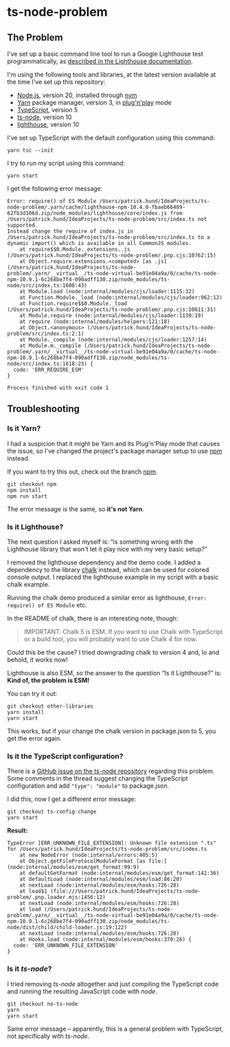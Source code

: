 # ts-node-problem

## The Problem

I've set up a basic command line tool to run a Google Lighthouse test
programmatically, as
[described in the Lighthouse documentation](https://github.com/GoogleChrome/lighthouse/blob/main/docs/readme.md).

I'm using the following tools and libraries, at the latest version available at
the time I've set up this repository:

- [Node.js](https://nodejs.org/en), version 20, installed through
  [nvm](https://github.com/nvm-sh/nvm)
- [Yarn](https://yarnpkg.com/) package manager, version 3, in
  [plug'n'play](https://yarnpkg.com/features/pnp#initializing-pnp) mode
- [TypeScript](https://www.typescriptlang.org/), version 5
- [ts-node](https://github.com/TypeStrong/ts-node), version 10
- [lighthouse](https://github.com/GoogleChrome/lighthouse#readme), version 10

I've set up TypeScript with the default configuration using this command:

```
yarn tsc --init
```

I try to run my script using this command:

```
yarn start
```

I get the following error message:

```
Error: require() of ES Module /Users/patrick.hund/IdeaProjects/ts-node-problem/.yarn/cache/lighthouse-npm-10.4.0-fbaeb66489-62fb3d106d.zip/node_modules/lighthouse/core/index.js from /Users/patrick.hund/IdeaProjects/ts-node-problem/src/index.ts not supported.
Instead change the require of index.js in /Users/patrick.hund/IdeaProjects/ts-node-problem/src/index.ts to a dynamic import() which is available in all CommonJS modules.
    at require$$0.Module._extensions..js (/Users/patrick.hund/IdeaProjects/ts-node-problem/.pnp.cjs:10762:15)
    at Object.require.extensions.<computed> [as .js] (/Users/patrick.hund/IdeaProjects/ts-node-problem/.yarn/__virtual__/ts-node-virtual-be91e04a9a/0/cache/ts-node-npm-10.9.1-6c268be7f4-090adff130.zip/node_modules/ts-node/src/index.ts:1608:43)
    at Module.load (node:internal/modules/cjs/loader:1115:32)
    at Function.Module._load (node:internal/modules/cjs/loader:962:12)
    at Function.require$$0.Module._load (/Users/patrick.hund/IdeaProjects/ts-node-problem/.pnp.cjs:10611:31)
    at Module.require (node:internal/modules/cjs/loader:1139:19)
    at require (node:internal/modules/helpers:121:18)
    at Object.<anonymous> (/Users/patrick.hund/IdeaProjects/ts-node-problem/src/index.ts:2:1)
    at Module._compile (node:internal/modules/cjs/loader:1257:14)
    at Module.m._compile (/Users/patrick.hund/IdeaProjects/ts-node-problem/.yarn/__virtual__/ts-node-virtual-be91e04a9a/0/cache/ts-node-npm-10.9.1-6c268be7f4-090adff130.zip/node_modules/ts-node/src/index.ts:1618:23) {
  code: 'ERR_REQUIRE_ESM'
}

Process finished with exit code 1
```

## Troubleshooting

### Is it Yarn?

I had a suspicion that it might be Yarn and its Plug'n'Play mode that causes the
issue, so I've changed the project's package manager setup to use
[npm](https://www.npmjs.com/) instead.

If you want to try this out, check out the branch
[npm](https://github.com/pahund/ts-node-problem/tree/npm).

```
git checkout npm
npm install
npm run start
```

The error message is the same, so **it's not Yarn**.

### Is it Lighthouse?

The next question I asked myself is: “is something wrong with the Lighthouse
library that won't let it play nice with my very basic setup?”

I removed the lighthouse dependency and the demo code. I added a dependency to
the library [chalk](https://www.npmjs.com/package/chalk) instead, which can be
used for colored console output. I replaced the lighthouse example in my script
with a basic chalk example.

Running the chalk demo produced a similar error as lighthouse,
`Error: require() of ES Module` etc.

In the README of chalk, there is an interesting note, though:

> IMPORTANT: Chalk 5 is ESM. If you want to use Chalk with TypeScript or a build
> tool, you will probably want to use Chalk 4 for now.

Could this be the cause? I tried downgrading chalk to version 4 and, lo and
behold, it works now!

Lighthouse is also ESM, so the answer to the question “Is it Lighthouse?” is:
**Kind of, the problem is ESM!**

You can try it out:

```
git checkout other-libraries
yarn install
yarn start
```

This works, but if your change the chalk version in package.json to 5, you get
the error again.

### Is it the TypeScript configuration?

There is a
[GitHub issue on the ts-node repository](https://github.com/TypeStrong/ts-node/issues/935)
regarding this problem. Some comments in the thread suggest changing the TypeScript configuration and add `"type": "module"` to
package.json.

I did this, now I get a different error message:

```
git checkout ts-config-change
yarn start
```

**Result:**

```
TypeError [ERR_UNKNOWN_FILE_EXTENSION]: Unknown file extension ".ts" for /Users/patrick.hund/IdeaProjects/ts-node-problem/src/index.ts
    at new NodeError (node:internal/errors:405:5)
    at Object.getFileProtocolModuleFormat [as file:] (node:internal/modules/esm/get_format:99:9)
    at defaultGetFormat (node:internal/modules/esm/get_format:142:36)
    at defaultLoad (node:internal/modules/esm/load:86:20)
    at nextLoad (node:internal/modules/esm/hooks:726:28)
    at load$1 (file:///Users/patrick.hund/IdeaProjects/ts-node-problem/.pnp.loader.mjs:1456:12)
    at nextLoad (node:internal/modules/esm/hooks:726:28)
    at load (/Users/patrick.hund/IdeaProjects/ts-node-problem/.yarn/__virtual__/ts-node-virtual-be91e04a9a/0/cache/ts-node-npm-10.9.1-6c268be7f4-090adff130.zip/node_modules/ts-node/dist/child/child-loader.js:19:122)
    at nextLoad (node:internal/modules/esm/hooks:726:28)
    at Hooks.load (node:internal/modules/esm/hooks:370:26) {
  code: 'ERR_UNKNOWN_FILE_EXTENSION'
}
```

### Is it *ts-node*?

I tried removing *ts-node* altogether and just compiling the TypeScript code and running the resulting JavaScript code
with *node*.

```
git checkout no-ts-node
yarn
yarn start
```

Same error message – apparently, this is a general problem with TypeScript, not specifically with *ts-node*.
